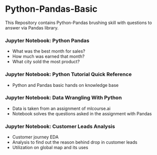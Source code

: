 # Python-Pandas-Basic
This Repository contains Python-Pandas brushing skill with questions to answer via Pandas library.
### Jupyter Notebook: Python Pandas
- What was the best month for sales? 
- How much was earned that month?
- What city sold the most product?
### Jupyter Notebook: Python Tutorial Quick Reference
- Python and Pandas basic hands on knowledge base
### Jupyter Notebook: Data Wrangling With Python
- Data is taken from an assignment of mlcourse.ai 
- Notebook solves the questions asked in the assignment with Pandas
### Jupyter Notebook: Customer Leads Analysis
- Customer journey EDA
- Analysis to find out the reason behind drop in customer leads
- Utilization on global map and its uses

